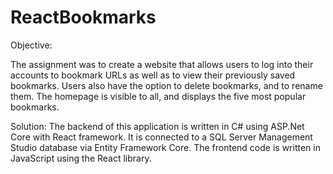 # ReactBookmarks
Objective:

The assignment was to create a website that allows users to log into their accounts to bookmark URLs as well as to view their previously saved bookmarks. Users also have the option to delete bookmarks, and to rename them.
The homepage is visible to all, and displays the five most popular bookmarks.

Solution:
The backend of this application is written in C# using ASP.Net Core with React framework. It is connected to a SQL Server Management Studio database via Entity Framework Core. The frontend code is written in JavaScript using the React library.
